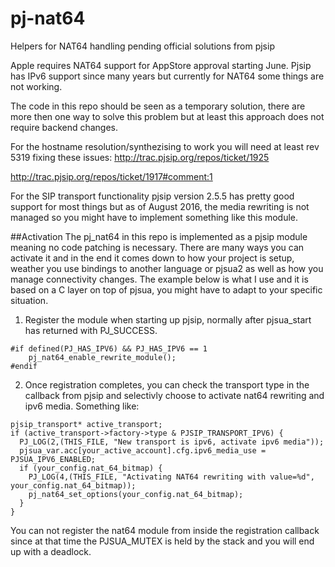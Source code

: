 # pj-nat64
Helpers for NAT64 handling pending official solutions from pjsip

Apple requires NAT64 support for AppStore approval starting June. Pjsip has IPv6 support since many years but currently for NAT64 some things are not working.

The code in this repo should be seen as a temporary solution, there are more then one way to solve this problem but at least this approach does not require backend changes.

For the hostname resolution/synthezising to work you will need at least rev 5319 fixing these issues:
http://trac.pjsip.org/repos/ticket/1925

http://trac.pjsip.org/repos/ticket/1917#comment:1

For the SIP transport functionality pjsip version 2.5.5 has pretty good support for most things but as of August 2016, the media rewriting is not managed so you might have to implement something like this module.

##Activation
The pj_nat64 in this repo is implemented as a pjsip module meaning no code patching is necessary. There are many ways you can activate it and in the end it comes down to how your project is setup, weather you use bindings to another language or pjsua2 as well as how you manage connectivity changes. The example below is what I use and it is based on a C layer on top of pjsua, you might have to adapt to your specific situation.

1. Register the module when starting up pjsip, normally after pjsua_start has returned with PJ_SUCCESS.
```
#if defined(PJ_HAS_IPV6) && PJ_HAS_IPV6 == 1
    pj_nat64_enable_rewrite_module();
#endif
```

2. Once registration completes, you can check the transport type in the callback from pjsip and selectivly choose to activate nat64 rewriting and ipv6 media. Something like:
```
pjsip_transport* active_transport;
if (active_transport->factory->type & PJSIP_TRANSPORT_IPV6) {
  PJ_LOG(2,(THIS_FILE, "New transport is ipv6, activate ipv6 media"));
  pjsua_var.acc[your_active_account].cfg.ipv6_media_use = PJSUA_IPV6_ENABLED;
  if (your_config.nat_64_bitmap) {
    PJ_LOG(4,(THIS_FILE, "Activating NAT64 rewriting with value=%d", your_config.nat_64_bitmap));
    pj_nat64_set_options(your_config.nat_64_bitmap);
  }
}
```

You can not register the nat64 module from inside the registration callback since at that time the PJSUA_MUTEX is held by the stack and you will end up with a deadlock.
